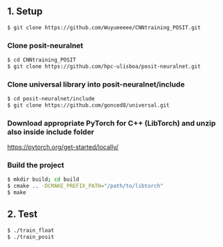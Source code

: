 ## 1. Setup
```bash
$ git clone https://github.com/Wuyueeeee/CNNtraining_POSIT.git
```
### Clone posit-neuralnet
```bash
$ cd CNNtraining_POSIT
$ git clone https://github.com/hpc-ulisboa/posit-neuralnet.git
```
### Clone universal library into posit-neuralnet/include
```bash
$ cd posit-neuralnet/include
$ git clone https://github.com/gonced8/universal.git
```
### Download appropriate PyTorch for C++ (LibTorch) and unzip also inside include folder
https://pytorch.org/get-started/locally/

### Build the project
```bash
$ mkdir build; cd build
$ cmake .. -DCMAKE_PREFIX_PATH="/path/to/libtorch"
$ make
```
## 2. Test
```bash
$ ./train_float
$ ./train_posit
```

